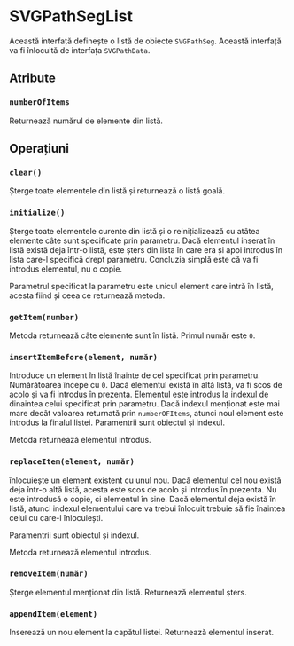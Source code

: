 # SVGPathSegList

Această interfață definește o listă  de obiecte `SVGPathSeg`. Această interfață va fi înlocuită de interfața `SVGPathData`.

## Atribute

### `numberOfItems`

Returnează numărul de elemente din listă.

## Operațiuni

### `clear()`

Șterge toate elementele din listă și returnează o listă goală.

### `initialize()`

Șterge toate elementele curente din listă și o reinițializează cu atâtea elemente câte sunt specificate prin parametru. Dacă elementul inserat în listă există deja într-o listă, este șters din lista în care era și apoi introdus în lista care-l specifică drept parametru. Concluzia simplă este că va fi introdus elementul, nu o copie.

Parametrul specificat la parametru este unicul element care intră în listă, acesta fiind și ceea ce returnează metoda.

### `getItem(number)`

Metoda returnează câte elemente sunt în listă. Primul număr este `0`.

### `insertItemBefore(element, număr)`

Introduce un element în listă înainte de cel specificat prin parametru. Numărătoarea începe cu `0`. Dacă elementul există în altă listă, va fi scos de acolo și va fi introdus în prezenta. Elementul este introdus la indexul de dinaintea celui specificat prin parametru. Dacă indexul menționat este mai mare decât valoarea returnată prin `numberOFItems`, atunci noul element este introdus la finalul listei. Paramentrii sunt obiectul și indexul.

Metoda returnează elementul introdus.

### `replaceItem(element, număr)`

înlocuiește un element existent cu unul nou. Dacă elementul cel nou există deja într-o altă listă, acesta este scos de acolo și introdus în prezenta. Nu este introdusă o copie, ci elementul în sine. Dacă elementul deja există în listă, atunci indexul elementului care va trebui înlocuit trebuie să fie înaintea celui cu care-l înlocuiești.

Paramentrii sunt obiectul și indexul.

Metoda returnează elementul introdus.

### `removeItem(număr)`

Șterge elementul menționat din listă. Returnează elementul șters.

### `appendItem(element)`

Inserează un nou element la capătul listei. Returnează elementul inserat.